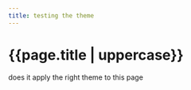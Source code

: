 ```yaml
---
title: testing the theme
---
```

<h1>{{page.title | uppercase}}</h1>

does it apply the right theme to this page
